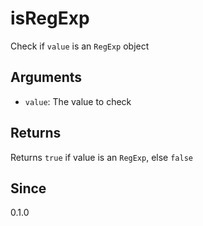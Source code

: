 # isRegExp

Check if `value` is an `RegExp` object

## Arguments

- `value`: The value to check

## Returns

Returns `true` if value is an `RegExp`, else `false`

## Since

0.1.0

